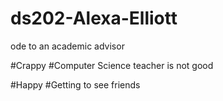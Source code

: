 # ds202-Alexa-Elliott
ode to an academic advisor

#Crappy
#Computer Science teacher is not good 

#Happy
#Getting to see friends
